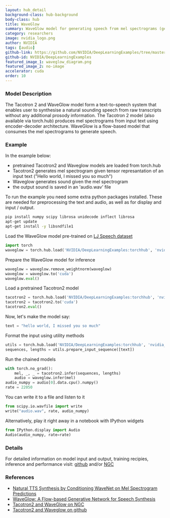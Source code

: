 ```yaml
---
layout: hub_detail
background-class: hub-background
body-class: hub
title: WaveGlow
summary: WaveGlow model for generating speech from mel spectrograms (generated by Tacotron2)
category: researchers
image: nvidia_logo.png
author: NVIDIA
tags: [audio]
github-link: https://github.com/NVIDIA/DeepLearningExamples/tree/master/PyTorch/SpeechSynthesis/Tacotron2
github-id: NVIDIA/DeepLearningExamples
featured_image_1: waveglow_diagram.png
featured_image_2: no-image
accelerator: cuda
order: 10
---
```



### Model Description

The Tacotron 2 and WaveGlow model form a text-to-speech system that enables user to synthesise a natural sounding speech from raw transcripts without any additional prosody information. The Tacotron 2 model (also available via torch.hub) produces mel spectrograms from input text using encoder-decoder architecture. WaveGlow is a flow-based model that consumes the mel spectrograms to generate speech.

### Example

In the example below:
- pretrained Tacotron2 and Waveglow models are loaded from torch.hub
- Tacotron2 generates mel spectrogram given tensor represantation of an input text ("Hello world, I missed you so much")
- Waveglow generates sound given the mel spectrogram
- the output sound is saved in an 'audio.wav' file

To run the example you need some extra python packages installed.
These are needed for preprocessing the text and audio, as well as for display and input / output.
```bash
pip install numpy scipy librosa unidecode inflect librosa
apt-get update
apt-get install -y libsndfile1
```

Load the WaveGlow model pre-trained on [LJ Speech dataset](https://keithito.com/LJ-Speech-Dataset/)
```python
import torch
waveglow = torch.hub.load('NVIDIA/DeepLearningExamples:torchhub', 'nvidia_waveglow', model_math='fp32')
```

Prepare the WaveGlow model for inference
```python
waveglow = waveglow.remove_weightnorm(waveglow)
waveglow = waveglow.to('cuda')
waveglow.eval()
```

Load a pretrained Tacotron2 model
```python
tacotron2 = torch.hub.load('NVIDIA/DeepLearningExamples:torchhub', 'nvidia_tacotron2', model_math='fp32')
tacotron2 = tacotron2.to('cuda')
tacotron2.eval()
```

Now, let's make the model say:
```python
text = "hello world, I missed you so much"
```

Format the input using utility methods
```python
utils = torch.hub.load('NVIDIA/DeepLearningExamples:torchhub', 'nvidia_tts_utils')
sequences, lengths = utils.prepare_input_sequence([text])
```

Run the chained models
```python
with torch.no_grad():
    mel, _, _ = tacotron2.infer(sequences, lengths)
    audio = waveglow.infer(mel)
audio_numpy = audio[0].data.cpu().numpy()
rate = 22050
```

You can write it to a file and listen to it
```python
from scipy.io.wavfile import write
write("audio.wav", rate, audio_numpy)
```

Alternatively, play it right away in a notebook with IPython widgets
```python
from IPython.display import Audio
Audio(audio_numpy, rate=rate)
```

### Details
For detailed information on model input and output, training recipies, inference and performance visit: [github](https://github.com/NVIDIA/DeepLearningExamples/tree/master/PyTorch/SpeechSynthesis/Tacotron2) and/or [NGC](https://ngc.nvidia.com/catalog/resources/nvidia:tacotron_2_and_waveglow_for_pytorch)

### References

 - [Natural TTS Synthesis by Conditioning WaveNet on Mel Spectrogram Predictions](https://arxiv.org/abs/1712.05884)
 - [WaveGlow: A Flow-based Generative Network for Speech Synthesis](https://arxiv.org/abs/1811.00002)
 - [Tacotron2 and WaveGlow on NGC](https://ngc.nvidia.com/catalog/resources/nvidia:tacotron_2_and_waveglow_for_pytorch)
 - [Tacotron2 and Waveglow on github](https://github.com/NVIDIA/DeepLearningExamples/tree/master/PyTorch/SpeechSynthesis/Tacotron2)